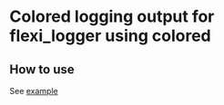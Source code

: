 # Colored logging output for flexi_logger using colored

## How to use

See [example](examples/auto.rs)

